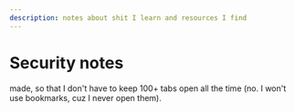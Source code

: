 ```yaml
---
description: notes about shit I learn and resources I find
---
```


# Security notes

made, so that I don't have to keep 100+ tabs open all the time (no. I won't use bookmarks, cuz I never open them).
